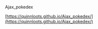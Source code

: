 Ajax_pokedex

[https://quinnloots.github.io/Ajax_pokedex/](https://quinnloots.github.io/Ajax_pokedex/)
